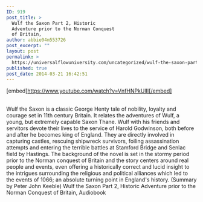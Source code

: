 ```yaml
---
ID: 919
post_title: >
  Wulf the Saxon Part 2, Historic
  Adventure prior to the Norman Conquest
  of Britain,
author: abbie04m553726
post_excerpt: ""
layout: post
permalink: >
  https://universalflowuniversity.com/uncategorized/wulf-the-saxon-part-2-historic-adventure-prior-to-the-norman-conquest-of-britain/
published: true
post_date: 2014-03-21 16:42:51
---
```

[embed]https://www.youtube.com/watch?v=VnfHNPkUlII[/embed]</br></br>
<p>Wulf the Saxon is a classic George Henty tale of nobility, loyalty and courage set in 11th century Britain. It relates the adventures of Wulf, a young, but extremely capable Saxon Thane. Wulf with his friends and servitors devote their lives to the service of Harold Godwinson, both before and after he becomes king of England. They are directly involved in capturing castles, rescuing shipwreck survivors, foiling assassination attempts and entering the terrible battles at Stamford Bridge and Senlac field by Hastings. The background of the novel is set in the stormy period prior to the Norman conquest of Britain and the story centers around real people and events, even offering a historically correct and lucid insight to the intrigues surrounding the religious and political alliances which led to the events of 1066; an absolute turning point in England's history. (Summary by Peter John Keeble)
Wulf the Saxon Part 2, Historic Adventure prior to the Norman Conquest of Britain, Audiobook</p>